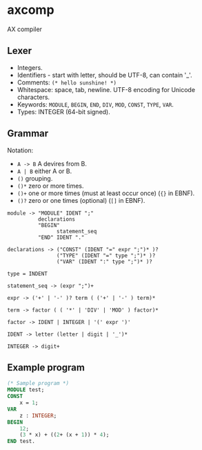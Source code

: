 # axcomp

AX compiler

## Lexer

* Integers.
* Identifiers - start with letter, should be UTF-8, can contain '_'.
* Comments: `(* hello sunshine! *)`
* Whitespace: space, tab, newline. UTF-8 encoding for Unicode characters.
* Keywords: `MODULE`, `BEGIN`, `END`, `DIV`, `MOD`, `CONST`, `TYPE`, `VAR`.
* Types: INTEGER (64-bit signed).

## Grammar

Notation:

* `A -> B` A devires from B.
* `A | B` either A or B.
* `()` grouping.
* `()*` zero or more times.
* `()+` one or more times (must at least occur once) (`{}` in EBNF).
* `()?` zero or one times (optional) (`[]` in EBNF).  

```ebnf
module -> "MODULE" IDENT ";"
          declarations
          "BEGIN"
                statement_seq
          "END" IDENT "."

declarations -> ("CONST" (IDENT "=" expr ";")* )?
                ("TYPE" (IDENT "=" type ";")* )?
                ("VAR" (IDENT ":" type ";")* )?

type = INDENT

statement_seq -> (expr ";")+

expr -> ('+' | '-' )? term ( ('+' | '-' ) term)*

term -> factor ( ( '*' | 'DIV' | 'MOD' ) factor)*

factor -> IDENT | INTEGER | '(' expr ')'

IDENT -> letter (letter | digit | '_')*

INTEGER -> digit+
```

## Example program

```pascal
(* Sample program *)
MODULE test;
CONST
    x = 1;
VAR
    z : INTEGER;
BEGIN
    12;
    (3 * x) + ((2+ (x + 1)) * 4);
END test.
```
